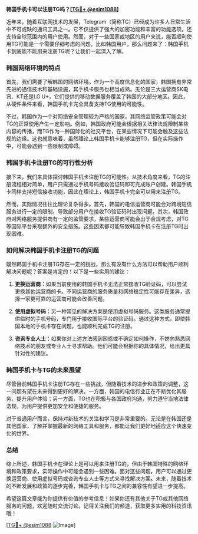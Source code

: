 **韩国手机卡可以注册TG吗？[[TG💪+ @esim1088](https://t.me/s/esim1088)]**

近年来，随着互联网技术的发展，Telegram（简称TG）已经成为许多人日常生活中不可或缺的通讯工具之一。它不仅提供了强大的加密功能和丰富的功能选项，还支持全球范围内的用户使用。然而，对于一些国家或地区的用户来说，能否顺利使用TG可能是一个需要仔细考虑的问题，比如韩国用户。那么问题来了：韩国手机卡到底能不能用来注册TG呢？让我们一起深入了解。

### 韩国网络环境的特点

首先，我们需要了解韩国的网络环境。作为一个高度信息化的国家，韩国拥有非常先进的通信技术和基础设施，其手机卡服务也相当成熟。无论是三大运营商SK电讯、KT还是LG U+，它们提供的移动数据服务覆盖了韩国的大部分地区。因此，从硬件条件来看，韩国手机卡完全具备支持TG使用的可能性。

不过，韩国作为一个对网络安全管理较为严格的国家，其网络监管政策可能会对TG的正常使用产生一定影响。例如，韩国政府可能会根据相关法律法规限制某些内容的传播，而TG作为一种国际化的社交平台，在某些情况下可能会触及这些法规的边缘。这也就意味着，虽然理论上韩国手机卡能够注册TG，但在实际操作中，可能会遇到一些限制或障碍。

### 韩国手机卡注册TG的可行性分析

接下来，我们来具体探讨韩国手机卡注册TG的可能性。从技术角度来看，TG的注册流程相对简单，用户只需通过手机号码接收验证码即可完成账户创建。韩国手机卡同样支持短信接收功能，因此在理论上，韩国手机卡完全可以用来注册TG。

然而，实际情况往往比理论复杂得多。首先，韩国的电信运营商可能会对跨境短信服务进行一定的限制，导致部分用户在接收TG验证码时出现问题。其次，韩国政府对网络服务提供商有一定的监管要求，某些运营商可能会出于合规考虑，对TG等国际平台采取额外的安全措施。这些因素都可能导致韩国手机卡在注册TG时出现困难。

### 如何解决韩国手机卡注册TG的问题

既然韩国手机卡注册TG存在一定的挑战，那么有没有什么方法可以帮助用户顺利解决问题呢？答案是肯定的！以下是一些实用的建议：

1. **更换运营商**：如果当前使用的韩国手机卡无法正常接收TG验证码，可以尝试更换其他运营商的卡。不同运营商的服务质量和网络稳定性可能存在差异，选择一家更可靠的运营商可能会改善问题。

2. **使用虚拟号码**：另一种常见的解决方案是使用虚拟号码服务。这类服务通常提供临时的手机号码，专门用于接收国际平台的验证码。通过这种方式，即使韩国本地的手机卡存在问题，也能顺利完成TG的注册。

3. **咨询专业人士**：如果你对上述方法感到困惑或不确定如何操作，不妨向熟悉网络技术的朋友或专业人士寻求帮助。他们可能会根据你的具体情况，给出更具针对性的建议。

### 韩国手机卡与TG的未来展望

尽管目前韩国手机卡注册TG存在一些挑战，但随着技术的进步和政策的调整，这一问题有望在未来得到更好的解决。一方面，韩国的电信行业正在不断优化其服务，提升用户体验；另一方面，TG也在积极与各国政府沟通，努力遵守当地法律法规，为用户提供更加安全和便捷的服务。

对于普通用户而言，保持对新技术的关注和学习是非常重要的。无论是在韩国还是其他国家，了解并掌握最新的网络工具和服务，都能让我们更好地适应这个快速变化的世界。

### 总结

综上所述，韩国手机卡在理论上是可以用来注册TG的，但由于韩国特殊的网络环境和政策要求，实际操作中可能会遇到一些困难。面对这些问题，用户可以通过更换运营商、使用虚拟号码或咨询专业人士等方式来寻找解决方案。未来，随着技术的不断发展和政策的逐步完善，韩国手机卡与TG之间的兼容性有望进一步提高。

希望这篇文章能为你提供有价值的参考信息！如果你还有其他关于TG或其他网络服务的问题，欢迎随时交流讨论。记得关注我们的频道，获取更多实用的科技资讯哦！

[[TG💪+ @esim1088](https://t.me/s/esim1088) ![Image](https://i.postimg.cc/4NQfJmqS/Snipaste-2025-05-13-00-14-12.png)]